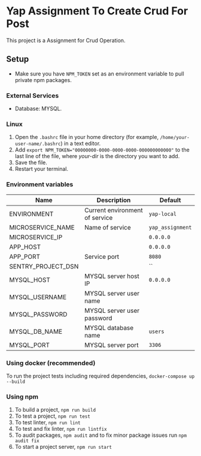 # Yap Assignment To Create Crud For Post

This project is a Assignment for Crud Operation.

## Setup

- Make sure you have `NPM_TOKEN` set as an environment variable to pull private npm packages.

### External Services

- Database: MYSQL.

### Linux

1. Open the `.bashrc` file in your home directory (for example,
   `/home/your-user-name/.bashrc`) in a text editor.
2. Add `export NPM_TOKEN="00000000-0000-0000-0000-000000000000"` to the last line of the file, where
   *your-dir* is the directory you want to add.
3. Save the file.
4. Restart your terminal.

### Environment variables

| Name | Description | Default |
|---|---|---|
| ENVIRONMENT | Current environment of service  | `yap-local` |
| MICROSERVICE_NAME | Name of service | `yap_assignment` |
| MICROSERVICE_IP |  | `0.0.0.0`|
| APP_HOST | | `0.0.0.0`|
| APP_PORT | Service port | `8080`|
| SENTRY_PROJECT_DSN | | ``|
| MYSQL_HOST | MYSQL server host IP | `0.0.0.0`|
| MYSQL_USERNAME | MYSQL server user name | |
| MYSQL_PASSWORD | MYSQL server user password | |
| MYSQL_DB_NAME | MYSQL database name |`users` |
| MYSQL_PORT | MYSQL server port | `3306`|

### Using docker (recommended)

To run the project tests including required dependencies, `docker-compose up --build`

### Using npm

1. To build a project, `npm run build`
2. To test a project, `npm run test`
3. To test linter, `npm run lint`
4. To test and fix linter, `npm run lintfix`
5. To audit packages, `npm audit` and to fix minor package issues run `npm audit fix`
6. To start a project server, `npm run start`


